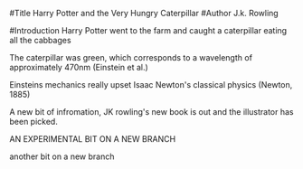 #Title
Harry Potter and the Very Hungry Caterpillar
#Author
J.k. Rowling

#Introduction
Harry Potter went to the farm and caught a caterpillar eating all the cabbages

The caterpillar was green, which corresponds to a wavelength of approximately 470nm (Einstein et al.)

Einsteins mechanics really upset Isaac Newton's classical physics (Newton, 1885)

A new bit of infromation, JK rowling's new book is out and the illustrator has been picked.

AN EXPERIMENTAL BIT ON A NEW BRANCH

another bit on a new branch
